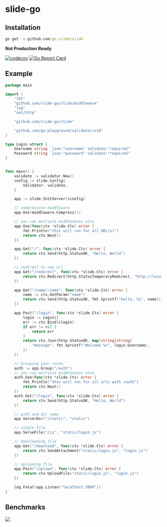 # slide-go

## Installation
```cmd
go get -u github.com/go-slide/slide

```
**Not Production Ready**

[![codecov](https://codecov.io/gh/go-slide/slide/branch/master/graph/badge.svg)](https://codecov.io/gh/go-slide/slide)
[![Go Report Card](https://goreportcard.com/badge/github.com/go-slide/slide)](https://goreportcard.com/report/github.com/go-slide/slide)

## Example

```go
package main

import (
	"fmt"
	"github.com/slide-go/slide/middleware"
	"log"
	"net/http"

	"github.com/slide-go/slide"

	"github.com/go-playground/validator/v10"
)

type Login struct {
	Username string `json:"username" validate:"required"`
	Password string `json:"password" validate:"required"`
}


func main() {
	validate := validator.New()
	config := slide.Config{
		Validator: validate,
	}

	app := slide.InitServer(&config)

	// compression middleware
	app.Use(middleware.Compress())

	// you can multiple middlewares also
	app.Use(func(ctx *slide.Ctx) error {
		fmt.Println("this will run for all URL(s)")
		return ctx.Next()
	})

	app.Get("/", func(ctx *slide.Ctx) error {
		return ctx.Send(http.StatusOK, "Hello, World")
	})

	// redirect to new url
	app.Get("/redirect", func(ctx *slide.Ctx) error {
		return ctx.Redirect(http.StatusTemporaryRedirect, "http://localhost:3000/static")
	})

	app.Get("/name/:name", func(ctx *slide.Ctx) error {
		name := ctx.GetParam("name")
		return ctx.Send(http.StatusOK, fmt.Sprintf("hello, %s", name))
	})

	app.Post("/login", func(ctx *slide.Ctx) error {
		login := Login{}
		err := ctx.Bind(&login)
		if err != nil {
			return err
		}
		return ctx.Json(http.StatusOK, map[string]string{
			"message": fmt.Sprintf("Welcome %s", login.Username),
		})
	})

	// Grouping your route
	auth := app.Group("/auth")
	// you can multiple middlewares also
	auth.Use(func(ctx *slide.Ctx) error {
		fmt.Println("this will run for all urls with /auth")
		return ctx.Next()
	})
	auth.Get("/login", func(ctx *slide.Ctx) error {
		return ctx.Send(http.StatusOK, "Hello, World")
	})

	// path and dir name
	app.ServerDir("/static", "static")

	// single file
	app.ServeFile("/js", "static/login.js")

	// Downloading file
	app.Get("/download", func(ctx *slide.Ctx) error {
		return ctx.SendAttachment("static/login.js", "login.js")
	})

	// uploading file
	app.Post("/upload", func(ctx *slide.Ctx) error {
		return ctx.UploadFile("static/login.js", "login.js")
	})

	log.Fatal(app.Listen("localhost:3000"))
}
```

## Benchmarks
![](https://i.ibb.co/TWdgzB8/slide-benchmark.png)
